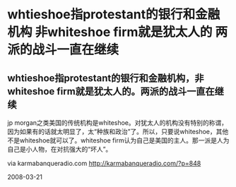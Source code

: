 # whtieshoe指protestant的银行和金融机构 非whiteshoe firm就是犹太人的 两派的战斗一直在继续

## whtieshoe指protestant的银行和金融机构，非whiteshoe firm就是犹太人的。两派的战斗一直在继续

jp morgan之类美国的传统机构是whiteshoe。对犹太人的机构没有特别的称谓，因为如果有的话就太明显了，太“种族和政治”了。所以，只要说whiteshoe，其他不是whiteshoe就可以了。whiteshoe firm认为自己是美国的主人。那一派是人为自己是小人物，在对抗强大的“坏人”。

via karmabanqueradio.com http://karmabanqueradio.com/?p=848

2008-03-21